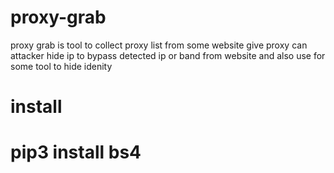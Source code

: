 # proxy-grab
proxy grab is tool to collect proxy list from some website give proxy can attacker hide ip to bypass detected ip 
or band from website and also use for some tool to hide idenity
# install
# pip3 install bs4

